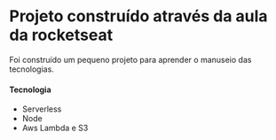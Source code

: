 # Projeto construído através da aula da rocketseat
Foi construído um pequeno projeto para aprender o manuseio das tecnologias.

#### Tecnologia
- Serverless
- Node
- Aws Lambda e S3

